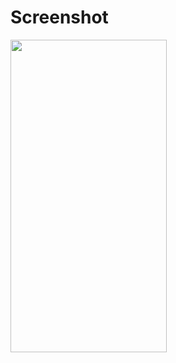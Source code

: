 # Screenshot
<img src="https://user-images.githubusercontent.com/33116071/99819195-34f10e80-2b60-11eb-88cc-cf656fcb68a4.png" align="left" height="500" width="250">
